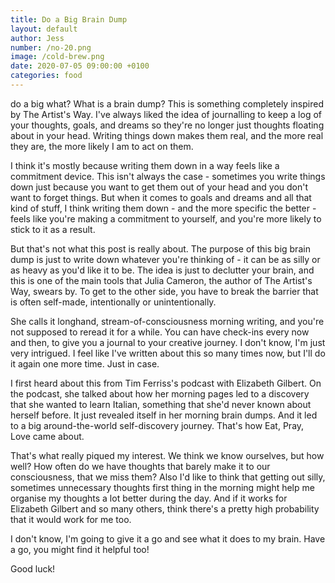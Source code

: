 ```yaml
---
title: Do a Big Brain Dump
layout: default
author: Jess
number: /no-20.png
image: /cold-brew.png
date: 2020-07-05 09:00:00 +0100
categories: food
---
```


do a big what? What is a brain dump? This is something completely inspired by The Artist's Way. I've always liked the idea of journalling to keep a log of your thoughts, goals, and dreams so they're no longer just thoughts floating about in your head. Writing things down makes them real, and the more real they are, the more likely I am to act on them.

I think it's mostly because writing them down in a way feels like a commitment device. This isn't always the case - sometimes you write things down just because you want to get them out of your head and you don't want to forget things. But when it comes to goals and dreams and all that kind of stuff, I think writing them down - and the more specific the better - feels like you're making a commitment to yourself, and you're more likely to stick to it as a result.

But that's not what this post is really about. The purpose of this big brain dump is just to write down whatever you're thinking of - it can be as silly or as heavy as you'd like it to be. The idea is just to declutter your brain, and this is one of the main tools that Julia Cameron, the author of The Artist's Way, swears by. To get to the other side, you have to break the barrier that is often self-made, intentionally or unintentionally.

She calls it longhand, stream-of-consciousness morning writing, and you're not supposed to reread it for a while. You can have check-ins every now and then, to give you a journal to your creative journey. I don't know, I'm just very intrigued. I feel like I've written about this so many times now, but I'll do it again one more time. Just in case.

I first heard about this from Tim Ferriss's podcast with Elizabeth Gilbert. On the podcast, she talked about how her morning pages led to a discovery that she wanted to learn Italian, something that she'd never known about herself before. It just revealed itself in her morning brain dumps. And it led to a big around-the-world self-discovery journey. That's how Eat, Pray, Love came about.

That's what really piqued my interest. We think we know ourselves, but how well? How often do we have thoughts that barely make it to our consciousness, that we miss them? Also I'd like to think that getting out silly, sometimes unnecessary thoughts first thing in the morning might help me organise my thoughts a lot better during the day. And if it works for Elizabeth Gilbert and so many others, think there's a pretty high probability that it would work for me too.

I don't know, I'm going to give it a go and see what it does to my brain. Have a go, you might find it helpful too!

Good luck!